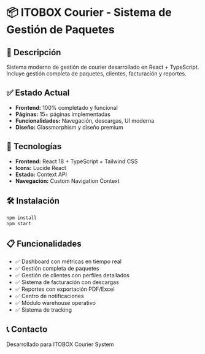 # 📦 ITOBOX Courier - Sistema de Gestión de Paquetes 
 
## 🎯 Descripción 
Sistema moderno de gestión de courier desarrollado en React + TypeScript. 
Incluye gestión completa de paquetes, clientes, facturación y reportes. 
 
## ✅ Estado Actual 
- **Frontend:** 100% completado y funcional 
- **Páginas:** 15+ páginas implementadas 
- **Funcionalidades:** Navegación, descargas, UI moderna 
- **Diseño:** Glassmorphism y diseño premium 
 
## 🚀 Tecnologías 
- **Frontend:** React 18 + TypeScript + Tailwind CSS 
- **Icons:** Lucide React 
- **Estado:** Context API 
- **Navegación:** Custom Navigation Context 
 
## 🛠️ Instalación 
```bash 
npm install 
npm start 
``` 
 
## 📋 Funcionalidades 
- ✅ Dashboard con métricas en tiempo real 
- ✅ Gestión completa de paquetes 
- ✅ Gestión de clientes con perfiles detallados 
- ✅ Sistema de facturación con descargas 
- ✅ Reportes con exportación PDF/Excel 
- ✅ Centro de notificaciones 
- ✅ Módulo warehouse operativo 
- ✅ Sistema de tracking 
 
## 📞 Contacto 
Desarrollado para ITOBOX Courier System 
